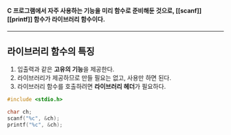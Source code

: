 #### C 프로그램에서 자주 사용하는 기능을 미리 함수로 준비해둔 것으로,  [[scanf]] [[printf]] 함수가 라이브러리 함수이다. ####
____

## 라이브러리 함수의 특징 ##

1. 입출력과 같은 **고유의 기능**을 제공한다.
2. 라이브러리가 제공하므로 만들 필요는 없고, 사용만 하면 된다.
3. 라이브러리 함수를 호출하려면 **라이브러리 헤더**가 필요하다.

```c
#include <stdio.h>

char ch;
scanf("%c", &ch);
printf("%c", &ch);
```
